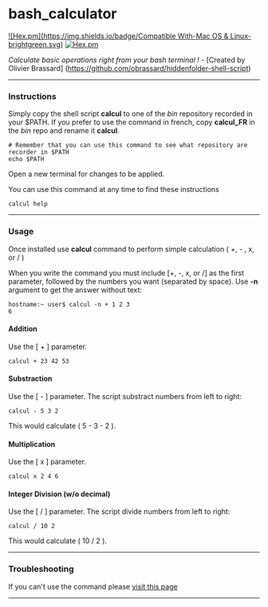 # bash_calculator
[![Hex.pm](https://img.shields.io/badge/Compatible With-Mac OS & Linux-brightgreen.svg)]()
[![Hex.pm](https://img.shields.io/badge/Version-1.0.0-blue.svg)]()

_Calculate basic operations right from your bash terminal !_ - [Created by Olivier Brassard]
(https://github.com/obrassard/hiddenfolder-shell-script)
___
### Instructions

Simply copy the shell script **calcul** to one of the *bin* repository recorded in your $PATH. If you prefer to use the command in french, copy **calcul_FR** in the *bin* repo and rename it **calcul**.
```shell
# Remember that you can use this command to see what repository are recorder in $PATH
echo $PATH
```
Open a new terminal for changes to be applied.

You can use this command at any time to find these instructions
```shell
calcul help
```
___
### Usage
Once installed use **calcul** command to perform simple calculation ( +, - , x, or / )

When you write the command you must include [+, -, x, or /] as the first parameter, followed by the numbers you want (separated by space). 
Use **-n** argument to get the answer without text:
```shell
hostname:~ user$ calcul -n + 1 2 3
6
```
#### Addition
Use the [ + ] parameter. 
```shell
calcul + 23 42 53
```
#### Substraction
Use the [ - ] parameter. 
The script substract numbers from left to right:
```shell
calcul - 5 3 2
```
This would calculate ( 5 - 3 - 2 ).
#### Multiplication
Use the [ x ] parameter. 
```shell
calcul x 2 4 6
```
#### Integer Division (w/o decimal)
Use the [ / ] parameter. 
The script divide numbers from left to right:
```shell
calcul / 10 2
```
This would calculate ( 10 / 2 ).

___
### Troubleshooting

If you can't use the command please [visit this page](./troubleshooting.md)
___
